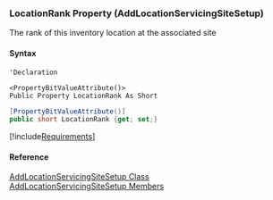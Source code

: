 ﻿### LocationRank Property (AddLocationServicingSiteSetup)

The rank of this inventory location at the associated site

#### Syntax

```vbnet
'Declaration

<PropertyBitValueAttribute()>
Public Property LocationRank As Short
```

```csharp
[PropertyBitValueAttribute()]
public short LocationRank {get; set;}
```

[!include[Requirements](../partials/requirements.md)]

#### Reference

[AddLocationServicingSiteSetup Class](FChoice.Toolkits.Clarify~FChoice.Toolkits.Clarify.Logistics.AddLocationServicingSiteSetup.md)  
[AddLocationServicingSiteSetup Members](FChoice.Toolkits.Clarify~FChoice.Toolkits.Clarify.Logistics.AddLocationServicingSiteSetup_members.md)